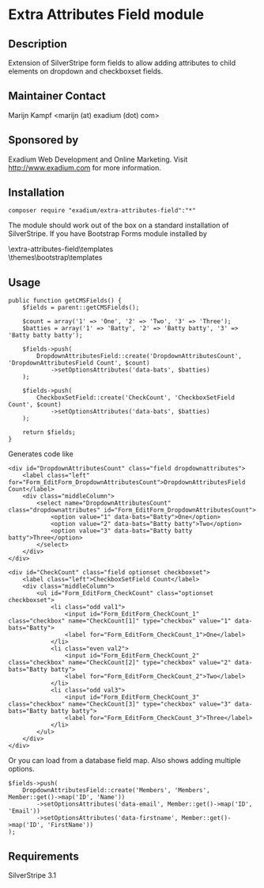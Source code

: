 Extra Attributes Field module
================================

Description
-----------
Extension of SilverStripe form fields to allow adding attributes to child elements on dropdown and checkboxset fields.

Maintainer Contact
------------------
Marijn Kampf 
<marijn (at) exadium (dot) com>

Sponsored by
------------
Exadium Web Development and Online Marketing. Visit http://www.exadium.com for more information.

Installation
------------
````
composer require "exadium/extra-attributes-field":"*"
````

The module should work out of the box on a standard installation of SilverStripe. If you have Bootstrap Forms module installed by

\extra-attributes-field\templates\
\themes\bootstrap\templates

Usage
-----
````
public function getCMSFields() {
	$fields = parent::getCMSFields();

	$count = array('1' => 'One', '2' => 'Two', '3' => 'Three');
	$batties = array('1' => 'Batty', '2' => 'Batty batty', '3' => 'Batty batty batty');

	$fields->push(
		DropdownAttributesField::create('DropdownAttributesCount', 'DropdownAttributesField Count', $count)
			->setOptionsAttributes('data-bats', $batties)
	);

	$fields->push(
		CheckboxSetField::create('CheckCount', 'CheckboxSetField Count', $count)
			->setOptionsAttributes('data-bats', $batties)
	);

	return $fields;
}
````

Generates code like
````
<div id="DropdownAttributesCount" class="field dropdownattributes">
	<label class="left" for="Form_EditForm_DropdownAttributesCount">DropdownAttributesField Count</label>
	<div class="middleColumn">
		<select name="DropdownAttributesCount" class="dropdownattributes" id="Form_EditForm_DropdownAttributesCount">
			<option value="1" data-bats="Batty">One</option>
			<option value="2" data-bats="Batty batty">Two</option>
			<option value="3" data-bats="Batty batty batty">Three</option>
		</select>
	</div>
</div>

<div id="CheckCount" class="field optionset checkboxset">
	<label class="left">CheckboxSetField Count</label>
	<div class="middleColumn">
		<ul id="Form_EditForm_CheckCount" class="optionset checkboxset">
			<li class="odd val1">
				<input id="Form_EditForm_CheckCount_1" class="checkbox" name="CheckCount[1]" type="checkbox" value="1" data-bats="Batty">
				<label for="Form_EditForm_CheckCount_1">One</label>
			</li>
			<li class="even val2">
				<input id="Form_EditForm_CheckCount_2" class="checkbox" name="CheckCount[2]" type="checkbox" value="2" data-bats="Batty batty">
				<label for="Form_EditForm_CheckCount_2">Two</label>
			</li>
			<li class="odd val3">
				<input id="Form_EditForm_CheckCount_3" class="checkbox" name="CheckCount[3]" type="checkbox" value="3" data-bats="Batty batty batty">
				<label for="Form_EditForm_CheckCount_3">Three</label>
			</li>
		</ul>
	</div>
</div>
````

Or you can load from a database field map. Also shows adding multiple options.
````
$fields->push(
	DropdownAttributesField::create('Members', 'Members', Member::get()->map('ID', 'Name'))
		->setOptionsAttributes('data-email', Member::get()->map('ID', 'Email'))
		->setOptionsAttributes('data-firstname', Member::get()->map('ID', 'FirstName'))
);
````

Requirements
------------
SilverStripe 3.1